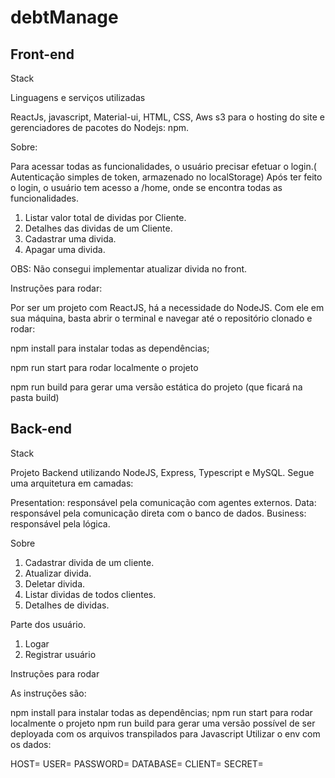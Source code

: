 # debtManage


## Front-end

Stack

Linguagens e serviços utilizadas


ReactJs, javascript, Material-ui, HTML, CSS, Aws s3 para o hosting do site e gerenciadores de pacotes do Nodejs: npm.

Sobre:


Para acessar todas as funcionalidades, o usuário precisar efetuar o login.( Autenticação simples de token, armazenado no localStorage)
Após ter feito o login, o usuário tem acesso a /home, onde se encontra todas as funcionalidades.


1. Listar valor total de dividas por Cliente.
2. Detalhes das dividas de um Cliente.
3. Cadastrar uma divida.
4. Apagar uma divida.

OBS:
Não consegui implementar atualizar divida no front.


Instruções para rodar:


Por ser um projeto com ReactJS, há a necessidade do NodeJS. Com ele em sua máquina, basta abrir o terminal e navegar até o repositório clonado e rodar:

npm install para instalar todas as dependências;

npm run start para rodar localmente o projeto

npm run build para gerar uma versão estática do projeto (que ficará na pasta build)



## Back-end

Stack

Projeto Backend utilizando NodeJS, Express, Typescript e MySQL. Segue uma arquitetura em camadas:

Presentation: responsável pela comunicação com agentes externos.
Data: responsável pela comunicação direta com o banco de dados.
Business: responsável pela lógica.


Sobre

1. Cadastrar divida de um cliente.
2. Atualizar divida.
3. Deletar divida.
4. Listar dividas de todos clientes.
5. Detalhes de dividas.

Parte dos usuário.
1. Logar
2. Registrar usuário


Instruções para rodar

As instruções são:

npm install para instalar todas as dependências;
npm run start para rodar localmente o projeto
npm run build para gerar uma versão possível de ser deployada com os arquivos transpilados para Javascript
Utilizar o env com os dados:

HOST=
USER=
PASSWORD=
DATABASE=
CLIENT=
SECRET=
